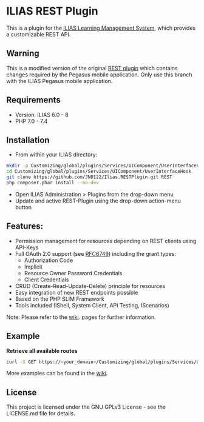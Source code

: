# ILIAS REST Plugin

This is a plugin for the [ILIAS Learning Management System](<http://www.ilias.de>), which provides a customizable REST API.

## Warning
This is a modified version of the original [REST plugin](https://github.com/hrz-unimr/Ilias.RESTPlugin) 
which contains changes required by the Pegasus mobile application. Only use this
branch with the ILIAS Pegasus mobile application.

## Requirements
* Version: ILIAS 6.0 - 8
* PHP 7.0 - 7.4

## Installation

*   From within your ILIAS directory:

```bash
mkdir -p Customizing/global/plugins/Services/UIComponent/UserInterfaceHook
cd Customizing/global/plugins/Services/UIComponent/UserInterfaceHook
git clone https://github.com/JN0122/Ilias.RESTPlugin.git REST
php composer.phar install --no-dev
```

*   Open ILIAS Administration &gt; Plugins from the drop-down menu
*   Update and active REST-Plugin using the drop-down action-menu button

## Features:

*   Permission management for resources depending on REST clients using API-Keys
*   Full OAuth 2.0 support (see [RFC6749](<http://tools.ietf.org/html/rfc6749>)) including the grant types:
    *   Authorization Code
    *   Implicit
    *   Resource Owner Password Credentials
    *   Client Credentials
*   CRUD (Create-Read-Update-Delete) principle for resources
*   Easy integration of new REST endpoints possible
*   Based on the PHP SLIM Framework
*   Tools included (IShell, System Client, API Testing, IScenarios)

Note: Please refer to the [wiki](https://github.com/hrz-unimr/Ilias.RESTPlugin/wiki). pages for further information.

## Example
**Retrieve all available routes**

```bash
curl -X GET https://<your_domain>/Customizing/global/plugins/Services/UIComponent/UserInterfaceHook/REST/api.php/v2/util/routes
```

More examples can be found in the [wiki](https://github.com/hrz-unimr/Ilias.RESTPlugin/wiki/Examples).

## License
This project is licensed under the GNU GPLv3 License - see the LICENSE.md file for details.

